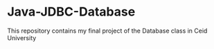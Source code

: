 # Java-JDBC-Database
This repository contains my final project of the Database class in Ceid University
